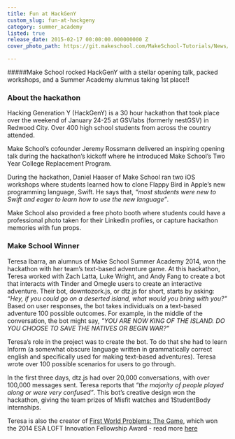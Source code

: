 ```yaml
---
title: Fun at HackGenY
custom_slug: fun-at-hackgeny
category: summer_academy
listed: true
release_date: 2015-02-17 00:00:00.000000000 Z
cover_photo_path: https://git.makeschool.com/MakeSchool-Tutorials/News/9bbee5c965466fb0ebb592f294144102c3fd5a9d//f252efd8-b964-4a22-b90a-ca25048490c5/cover_photo.jpeg

---
```

#####Make School rocked HackGenY with a stellar opening talk, packed workshops, and a Summer Academy alumnus taking 1st place!! 

### About the hackathon
Hacking Generation Y (HackGenY) is a 30 hour hackathon that took place over the weekend of January 24-25 at GSVlabs (formerly nestGSV) in Redwood City. Over 400 high school students from across the country attended.

Make School’s cofounder Jeremy Rossmann delivered an inspiring opening talk during the hackathon’s kickoff where he introduced Make School’s Two Year College Replacement Program.

During the hackathon, Daniel Haaser of Make School ran two iOS workshops where students learned how to clone Flappy Bird in Apple’s new programming language, Swift. He says that, *“most students were new to Swift and eager to learn how to use the new language”*.

Make School also provided a free photo booth where students could have a professional photo taken for their LinkedIn profiles, or capture hackathon memories with fun props.

### Make School Winner
Teresa Ibarra, an alumnus of Make School Summer Academy 2014, won the hackathon with her team’s text-based adventure game. At this hackathon, Teresa worked with Zach Latta, Luke Wright,  and Andy Fang to create a bot that interacts with Tinder and Omegle users to create an interactive adventure. Their bot, downtozork.js, or dtz.js for short, starts by asking: *“Hey, if you could go on a deserted island, what would you bring with you?"* Based on user responses, the bot takes individuals on a text-based adventure 100 possible outcomes. For example, in the middle of the conversation, the bot might say, *"YOU ARE NOW KING OF THE ISLAND. DO YOU CHOOSE TO SAVE THE NATIVES OR BEGIN WAR?"*

Teresa’s role in the project was to create the bot. To do that she had to learn Inform (a somewhat obscure language written in grammatically correct english and specifically used for making text-based adventures). Teresa wrote over 100 possible scenarios for users to go through.

In the first three days, dtz.js had over 20,000 conversations, with over 100,000 messages sent. Teresa reports that *“the majority of people played along or were very confused”*. This bot’s creative design won the hackathon, giving the team prizes of Misfit watches and 1StudentBody internships. 

Teresa is also the creator of [First World Problems: The Game](https://itunes.apple.com/us/app/first-world-problems-the-game/id912155298?mt=8), which won the 2014 ESA LOFT Innovation Fellowship Award - read more [here](https://www.makeschool.com/news/alumnus-spotlight)
